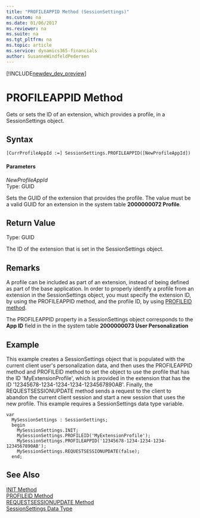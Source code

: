 ```yaml
---
title: "PROFILEAPPID Method (SessionSettings)"
ms.custom: na
ms.date: 01/06/2017
ms.reviewer: na
ms.suite: na
ms.tgt_pltfrm: na
ms.topic: article
ms.service: dynamics365-financials
author: SusanneWindfeldPedersen
---
```


[!INCLUDE[newdev_dev_preview](../includes/newdev_dev_preview.md)]

# PROFILEAPPID Method
Gets or sets the ID of an extension, which provides a profile, in a SessionSettings object.  

## Syntax  

```  
[CurrProfileAppId :=] SessionSettings.PROFILEAPPID([NewProfileAppId])  
```  

#### Parameters  
*NewProfileAppId*  
Type: GUID  

Sets the GUID of the extension that provides the profile. The value must be a valid GUID for an extension in the system table **2000000072 Profile**.

## Return Value  
Type: GUID  

The ID of the extension that is set in the SessionSettings object.  

## Remarks
A profile can be included as part of an extension, instead of being defined as part of the base application. In order to properly identify a profile from an extension in the SessionSettings object, you must specify the extension ID, by using the PROFILEAPPID method, and the profile ID, by using [PROFILEID method](devenv-profileid-method-sessionsettings.md).

The PROFILEAPPID property in a SessionSettings object corresponds to the **App ID** field in the in the system table **2000000073 User Personalization**

## Example
This example creates a SessionSettings object that is populated with the current client user's personalization data, and then uses the PROFILEAPPID method and PROFILEID method to set the object to use the profile that has the ID 'MyExtensionProfile', which is provided in the extension that has the ID '12345678-1234-1234-1234-1234567890AB'. Finally, the REQUESTSESSIONUPDATE method sends a request to the client to abandon the current client session and start a new session that uses the new profile. This example requires a SessionSettings data type variable.

```
var
  MySessionSettings : SessionSettings;
  begin
    MySessionSettings.INIT;
    MySessionSettings.PROFILEID('MyExtensionProfile');
    MySessionSettings.PROFILEAPPID('12345678-1234-1234-1234-1234567890AB');
    MySessionSettings.REQUESTSESSIONUPDATE(false);
  end;  
```  

## See Also  
[INIT Method](devenv-init-method-sessionsettings.md)  
[PROFILEID Method](devenv-profileid-method-sessionsettings.md)  
[REQUESTSESSIONUPDATE Method](devenv-requestsessionupdate-method.md)  
[SessionSettings Data Type](../datatypes/devenv-sessionsettings-data-type.md)  
